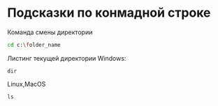 # Подсказки по конмадной строке

Команда смены директории
```sh
cd c:\folder_name
```
Листинг текущей директории
Windows:
``````
dir
```````
Linux,MacOS
```
ls
```